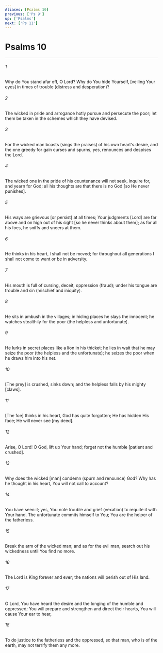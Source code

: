 ```yaml
---
Aliases: [Psalms 10]
previous: ['Ps 9']
up: ['Psalms']
next: ['Ps 11']
---
```

# Psalms 10

***


###### 1 


Why do You stand afar off, O Lord? Why do You hide Yourself, [veiling Your eyes] in times of trouble (distress and desperation)? 


###### 2 


The wicked in pride and arrogance hotly pursue and persecute the poor; let them be taken in the schemes which they have devised. 


###### 3 


For the wicked man boasts (sings the praises) of his own heart's desire, and the one greedy for gain curses and spurns, yes, renounces and despises the Lord. 


###### 4 


The wicked one in the pride of his countenance will not seek, inquire for, and yearn for God; all his thoughts are that there is no God [so He never punishes]. 


###### 5 


His ways are grievous [or persist] at all times; Your judgments [Lord] are far above and on high out of his sight [so he never thinks about them]; as for all his foes, he sniffs and sneers at them. 


###### 6 


He thinks in his heart, I shall not be moved; for throughout all generations I shall not come to want or be in adversity. 


###### 7 


His mouth is full of cursing, deceit, oppression (fraud); under his tongue are trouble and sin (mischief and iniquity). 


###### 8 


He sits in ambush in the villages; in hiding places he slays the innocent; he watches stealthily for the poor (the helpless and unfortunate). 


###### 9 


He lurks in secret places like a lion in his thicket; he lies in wait that he may seize the poor (the helpless and the unfortunate); he seizes the poor when he draws him into his net. 


###### 10 


[The prey] is crushed, sinks down; and the helpless falls by his mighty [claws]. 


###### 11 


[The foe] thinks in his heart, God has quite forgotten; He has hidden His face; He will never see [my deed]. 


###### 12 


Arise, O Lord! O God, lift up Your hand; forget not the humble [patient and crushed]. 


###### 13 


Why does the wicked [man] condemn (spurn and renounce) God? Why has he thought in his heart, You will not call to account? 


###### 14 


You have seen it; yes, You note trouble and grief (vexation) to requite it with Your hand. The unfortunate commits himself to You; You are the helper of the fatherless. 


###### 15 


Break the arm of the wicked man; and as for the evil man, search out his wickedness until You find no more. 


###### 16 


The Lord is King forever and ever; the nations will perish out of His land. 


###### 17 


O Lord, You have heard the desire and the longing of the humble and oppressed; You will prepare and strengthen and direct their hearts, You will cause Your ear to hear, 


###### 18 


To do justice to the fatherless and the oppressed, so that man, who is of the earth, may not terrify them any more.

